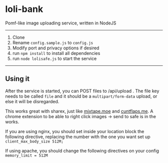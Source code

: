 # loli-bank
Pomf-like image uploading service, written in NodeJS

---
1. Clone
2. Rename `config.sample.js` to `config.js`
3. Modify port and privacy options if desired
4. run `npm install` to install all dependencies
5. run `node lolisafe.js` to start the service

---
## Using it
After the service is started, you can POST files to /api/upload . The file key needs to be called `file` and it should be a `multipart/form-data` upload, or else it will be disregarded.

This works great with sharex, just like [mixtape.moe](https://mixtape.moe) and [cuntflaps.me](https://cuntflaps.me).
A chrome extension to be able to right click images -> send to safe is in the works.

If you are using nginx, you should set inside your location block the following directive, replacing the number with the one you want set up `client_max_body_size 512M;`

If using apache, you should change the following directives on your config `memory_limit = 512M`
